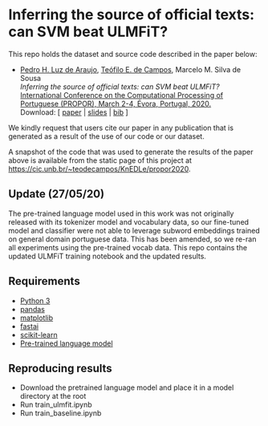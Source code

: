 # Inferring the source of official texts: can SVM beat ULMFiT?

This repo holds the dataset and source code described in the paper below:

* [Pedro H. Luz de Araujo](http://buscatextual.cnpq.br/buscatextual/visualizacv.do?metodo=apresentar&id=K2742607J6), [Teófilo E. de Campos](https://cic.unb.br/~teodecampos/), Marcelo M. Silva de Sousa  
_Inferring the source of official texts: can SVM beat ULMFiT?_  
[International Conference on the Computational Processing of Portuguese (PROPOR), March 2-4, Évora, Portugal, 2020.](https://propor.di.uevora.pt/)  
Download: [ [paper](https://cic.unb.br/~teodecampos/KnEDLe/propor2020/luz_de_araujo_etal_propor2020.pdf) | [slides](https://cic.unb.br/~teodecampos/KnEDLe/propor2020/luz_de_araujo_etal_propor2020_slides.pdf) | [bib](https://cic.unb.br/~teodecampos/KnEDLe/propor2020/luz_de_araujo_etal_propor2020.bib) ]

We kindly request that users cite our paper in any publication that is generated as a result of the use of our code or our dataset.

A snapshot of the code that was used to generate the results of the paper above is available from the static page of this project at https://cic.unb.br/~teodecampos/KnEDLe/propor2020.

## Update (27/05/20)
The pre-trained language model used in this work was not originally released with its tokenizer model and vocabulary data, so our fine-tuned model and classifier were not able to leverage subword embeddings trained on general domain portuguese data. This has been amended, so we re-ran all experiments using the pre-trained vocab data. This repo contains the  updated ULMFiT training notebook and the updated results.

## Requirements
* [Python 3](https://www.python.org/downloads/)
* [pandas](https://pandas.pydata.org/)
* [matplotlib](https://matplotlib.org/)
* [fastai](https://docs.fast.ai/install.html)
* [scikit-learn](https://scikit-learn.org/stable/install.html)
* [Pre-trained language model](https://github.com/piegu/language-models/tree/master/models)

## Reproducing results
* Download the pretrained language model and place it in a model directory at the root
* Run train_ulmfit.ipynb
* Run train_baseline.ipynb
